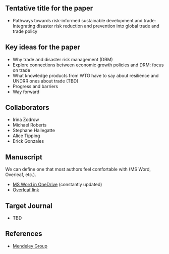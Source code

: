 ## Tentative title for the paper

- Pathways towards risk-informed sustainable development and trade: Integrating disaster risk reduction and prevention into global trade and trade policy


## Key ideas for the paper

- Why trade and disaster risk management (DRM)
- Explore connections between economic growth policies and DRM: focus on trade
- What knowledge products from WTO have to say about resilience and UNDRR ones about trade (TBD)
- Progress and barriers
- Way forward


## Collaborators

- Irina Zodrow
- Michael Roberts
- Stephane Hallegatte
- Alice Tipping
- Erick Gonzales


## Manuscript
We can define one that most authors feel comfortable with (MS Word, Overleaf, etc.).
- [MS Word in OneDrive](https://unitednations-my.sharepoint.com/:w:/g/personal/erick_gonzalesrocha_un_org/ERDTiW6b8G1Mmlam4GZulN8BXYvlaneRNHhnYwPtRPF1hg) (constantly updated)
- [Overleaf link](https://www.overleaf.com/project/618b300cc2936a670afa237b)


## Target Journal

- TBD


## References

- [Mendeley Group](https://www.mendeley.com/reference-manager/library/groups/private/430b7dff-8efd-3ee8-a50e-cd1eac46828b/all-references/)

